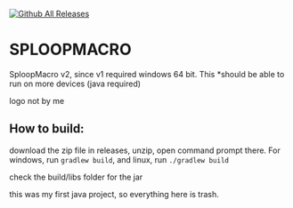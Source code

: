 [![Github All Releases](https://img.shields.io/github/downloads/Mathrandom7910/sploopmacro/total.svg)]()
# SPLOOPMACRO

SploopMacro v2, since v1 required windows 64 bit. This *should be able to run on more devices (java required)

logo not by me

## How to build:

download the zip file in releases, unzip, open command prompt there. For windows, run `gradlew build`, and linux, run `./gradlew build`

check the build/libs folder for the jar

this was my first java project, so everything here is trash.
